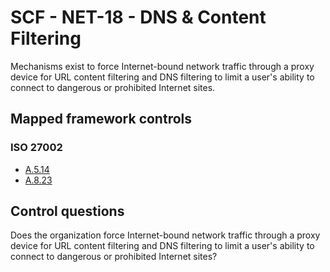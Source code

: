 # SCF - NET-18 - DNS & Content Filtering
Mechanisms exist to force Internet-bound network traffic through a proxy device for URL content filtering and DNS filtering to limit a user's ability to connect to dangerous or prohibited Internet sites.
## Mapped framework controls
### ISO 27002
- [A.5.14](../iso27002/a-5.md#a514)
- [A.8.23](../iso27002/a-8.md#a823)
  
## Control questions
Does the organization force Internet-bound network traffic through a proxy device for URL content filtering and DNS filtering to limit a user's ability to connect to dangerous or prohibited Internet sites?
  